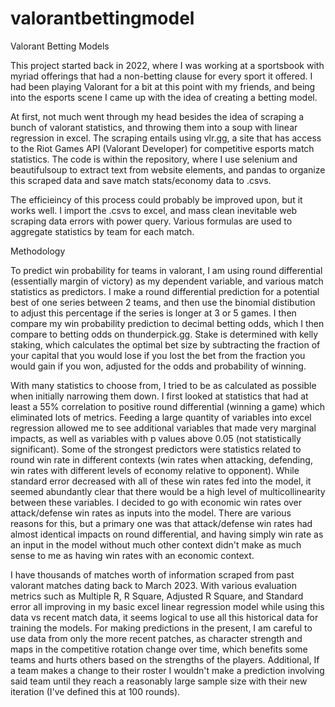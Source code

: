 # valorantbettingmodel
Valorant Betting Models

This project started back in 2022, where I was working at a sportsbook with myriad offerings that had a non-betting clause for every sport it offered. I had been playing Valorant for a bit at this point with my friends, and being into the esports scene I came up with the idea of creating a betting model.

At first, not much went through my head besides the idea of scraping a bunch of valorant statistics, and throwing them into a soup with linear regression in excel. The scraping entails using vlr.gg, a site that has access to the Riot Games API (Valorant Developer) for competitive esports match statistics. The code is within the repository, where I use selenium and beautifulsoup to extract text from website elements, and pandas to organize this scraped data and save match stats/economy data to .csvs. 

The efficieincy of this process could probably be improved upon, but it works well. I import the .csvs to excel, and mass clean inevitable web scraping data errors with power query. Various formulas are used to aggregate statistics by team for each match.


Methodology 

To predict win probability for teams in valorant, I am using round differential (essentially margin of victory) as my dependent variable, and various match statistics as predictors. I make a round differential prediction for a potential best of one series between 2 teams, and then use the binomial distibution to adjust this percentage if the series is longer at 3 or 5 games. I then compare my win probability prediction to decimal betting odds, which I then compare to betting odds on thunderpick.gg. Stake is determined with kelly staking, which calculates the optimal bet size by subtracting the fraction of your capital that you would lose if you lost the bet from the fraction you would gain if you won, adjusted for the odds and probability of winning.

With many statistics to choose from, I tried to be as calculated as possible when initially narrowing them down. I first looked at statistics that had at least a 55% correlation to positive round differential (winning a game) which eliminated lots of metrics. Feeding a large quantity of variables into excel regression allowed me to see additional variables that made very marginal impacts, as well as variables with p values above 0.05 (not statistically significant). Some of the strongest predictors were statistics related to round win rate in different contexts (win rates when attacking, defending, win rates with different levels of economy relative to opponent). While standard error decreased with all of these win rates fed into the model, it seemed abundantly clear that there would be a high level of multicollinearity between these variables. I decided to go with economic win rates over attack/defense win rates as inputs into the model. There are various reasons for this, but a primary one was that attack/defense win rates had almost identical impacts on round differential, and having simply win rate as an input in the model without much other context didn't make as much sense to me as having win rates with an economic context.

I have thousands of matches worth of information scraped from past valorant matches dating back to March 2023. With various evaluation metrics such as Multiple R, R Square, Adjusted R Square, and Standard error all improving in my basic excel linear regression model while using this data vs recent match data, it seems logical to use all this historical data for training the models. For making predictions in the present, I am careful to use data from only the more recent patches, as character strength and maps in the competitive rotation change over time, which benefits some teams and hurts others based on the strengths of the players. Additional, If a team makes a change to their roster I wouldn't make a prediction involving said team until they reach a reasonably large sample size with their new iteration (I've defined this at 100 rounds).

